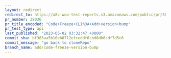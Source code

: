 ```yaml
---
layout: redirect
redirect_to: https://a8c-woo-test-reports.s3.amazonaws.com/public/pr/38036/api/index.html
pr_number: 38036
pr_title_encoded: "Code+Freeze+CLI%3A+Add+version+bump"
pr_test_type: api
last_published: "2023-05-02 03:32:47 +0000"
commit_sha: bf383aa5b10eb8712efceddf6cbd8db6cdf7d5c6
commit_message: "go back to cloneRepo"
branch_name: add/code-freeze-version-bump
---
```

